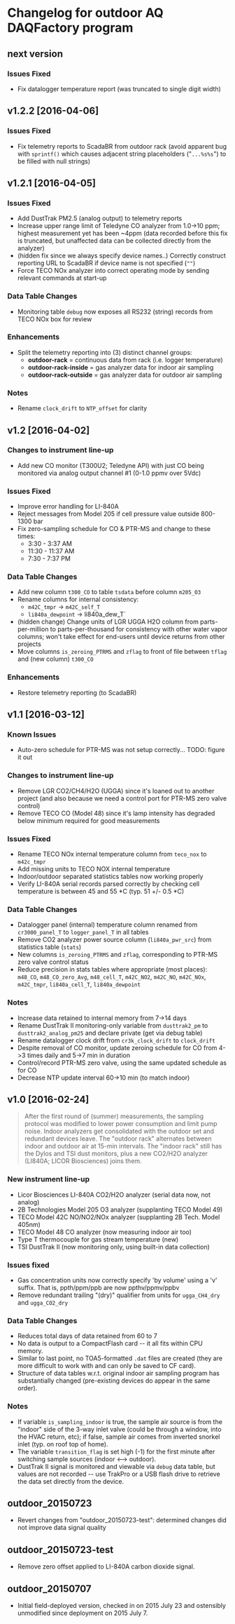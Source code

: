 Changelog for outdoor AQ DAQFactory program
===========================================

next version
------------

### Issues Fixed

* Fix datalogger temperature report (was truncated to single digit width)


v1.2.2 [2016-04-06]
-------------------

### Issues Fixed

* Fix telemetry reports to ScadaBR from outdoor rack (avoid apparent bug with 
  `sprintf()` which causes adjacent string placeholders ("`...%s%s`") to be
  filled with null strings)


v1.2.1 [2016-04-05]
-------------------

### Issues Fixed

* Add DustTrak PM2.5 (analog output) to telemetry reports
* Increase upper range limit of Teledyne CO analyzer from 1.0->10 ppm;
  highest measurement yet has been ~4ppm (data recorded before this fix is 
  truncated, but unaffected data can be collected directly from the analyzer)
* (hidden fix since we always specify device names..) Correctly construct
  reporting URL to ScadaBR if device name is not specified (`""`)
* Force TECO NOx analyzer into correct operating mode by sending relevant
  commands at start-up

### Data Table Changes

* Monitoring table `debug` now exposes all RS232 (string) records from TECO NOx
  box for review

### Enhancements

* Split the telemetry reporting into (3) distinct channel groups:
    * **outdoor-rack** = continuous data from rack (i.e. logger temperature)
    * **outdoor-rack-inside** = gas analyzer data for indoor air sampling
    * **outdoor-rack-outside** = gas analyzer data for outdoor air sampling

### Notes

* Rename `clock_drift` to `NTP_offset` for clarity


v1.2 [2016-04-02]
-----------------

### Changes to instrument line-up

* Add new CO monitor (T300U2; Teledyne API) with just CO being monitored via
  analog output channel #1 (0-1.0 ppmv over 5Vdc)

### Issues Fixed

* Improve error handling for LI-840A
* Reject messages from Model 205 if cell pressure value outside 800-1300 bar
* Fix zero-sampling schedule for CO & PTR-MS and change to these times:
    * 3:30 - 3:37 AM
    * 11:30 - 11:37 AM
    * 7:30 - 7:37 PM

### Data Table Changes

* Add new column `t300_CO` to table `tsdata` before column `m205_O3`
* Rename columns for internal consistency:
    * `m42C_tmpr` -> `m42C_self_T`
    * `li840a_dewpoint` -> li840a_dew_T`
* (hidden change) Change units of LGR UGGA H2O column from parts-per-million to
  parts-per-thousand for consistency with other water vapor columns; won't take
  effect for end-users until device returns from other projects
* Move columns `is_zeroing_PTRMS` and `zflag` to front of file between
  `tflag` and (new column) `t300_CO`

### Enhancements

* Restore telemetry reporting (to ScadaBR)


v1.1 [2016-03-12]
-----------------

### Known Issues

* Auto-zero schedule for PTR-MS was not setup correctly... TODO: figure it out


### Changes to instrument line-up

* Remove LGR CO2/CH4/H2O (UGGA) since it's loaned out to another project (and
  also because we need a control port for PTR-MS zero valve control)
* Remove TECO CO (Model 48) since it's lamp intensity has degraded below 
  minimum required for good measurements

### Issues Fixed

* Rename TECO NOx internal temperature column from `teco_nox` to `m42c_tmpr`
* Add missing units to TECO NOX internal temperature
* Indoor/outdoor separated statistics tables now working properly
* Verify LI-840A serial records parsed correctly by checking cell temperature
  is between 45 and 55 *C (typ. 51 +/- 0.5 *C)

### Data Table Changes

* Datalogger panel (internal) temperature column renamed from `cr3000_panel_T`
  to `logger_panel_T` in all tables
* Remove CO2 analyzer power source column (`li840a_pwr_src`) from statistics
  table (`stats`)
* New columns `is_zeroing_PTRMS` and `zflag`, corresponding to PTR-MS zero
  valve control status
* Reduce precision in stats tables where appropriate (most places):
    `m48_CO`, `m48_CO_zero_Avg`, `m48_cell_T`, `m42C_NO2`, `m42C_NO`, 
    `m42C_NOx`, `m42C_tmpr`, `li840a_cell_T`, `li840a_dewpoint`

### Notes

* Increase data retained to internal memory from 7->14 days
* Rename DustTrak II monitoring-only variable from `dusttrak2_pm` to
  `dusttrak2_analog_pm25` and declare private (get via debug table)
* Rename datalogger clock drift from `cr3k_clock_drift` to `clock_drift`
* Despite removal of CO monitor, update zeroing schedule for CO from 4->3 times
  daily and 5->7 min in duration
* Control/record PTR-MS zero valve, using the same updated schedule as for CO
* Decrease NTP update interval 60->10 min (to match indoor)


v1.0 [2016-02-24]
-----------------

> After the first round of (summer) measurements, the sampling protocol was
> modified to lower power consumption and limit pump noise. Indoor analyzers
> get consolidated with the outdoor set and redundant devices leave. The
> "outdoor rack" alternates between indoor and outdoor air at 15-min intervals.
> The "indoor rack" still has the Dylos and TSI dust monitors, plus a new
> CO2/H2O analyzer (LI840A; LICOR Biosciences) joins them.

### New instrument line-up

* Licor Biosciences LI-840A CO2/H2O analyzer (serial data now, not analog)
* 2B Technologies Model 205 O3 analyzer (supplanting TECO Model 49)
* TECO Model 42C NO/NO2/NOx analyzer (supplanting 2B Tech. Model 405nm)
* TECO Model 48 CO analyzer (now measuring indoor air too)
* Type T thermocouple for gas stream temperature (new)
* TSI DustTrak II (now monitoring only, using built-in data collection)

### Issues fixed

* Gas concentration units now correctly specify 'by volume' using a 'v' suffix.
  That is, ppth/ppm/ppb are now ppthv/ppmv/ppbv
* Remove redundant trailing "(dry)" qualifier from units for `ugga_CH4_dry`
  and `ugga_CO2_dry`

### Data Table Changes

* Reduces total days of data retained from 60 to 7
* No data is output to a CompactFlash card -- it all fits within CPU memory.
* Similar to last point, no TOA5-formatted `.dat` files are created (they are
  more difficult to work with and can only be saved to CF card).
* Structure of data tables w.r.t. original indoor air sampling program has
  substantially changed (pre-existing devices do appear in the same order).

### Notes

* If variable `is_sampling_indoor` is true, the sample air source is from the
  "indoor" side of the 3-way inlet valve (could be through a window, into the
  HVAC return, etc); if false, sample air comes from inverted snorkel inlet
  (typ. on roof top of home).
* The variable `transition_flag` is set high (-1) for the first minute after
  switching sample sources (indoor <--> outdoor).
* DustTrak II signal is monitored and viewable via `debug` data table, but
  values are not recorded -- use TrakPro or a USB flash drive to retrieve the
  data set directly from the device.


outdoor_20150723
----------------

* Revert changes from "outdoor_20150723-test": determined changes did not
  improve data signal quality


outdoor_20150723-test
---------------------

* Remove zero offset applied to LI-840A carbon dioxide signal.


outdoor_20150707
----------------

* Initial field-deployed version, checked in on 2015 July 23 and ostensibly
  unmodified since deployment on 2015 July 7.

